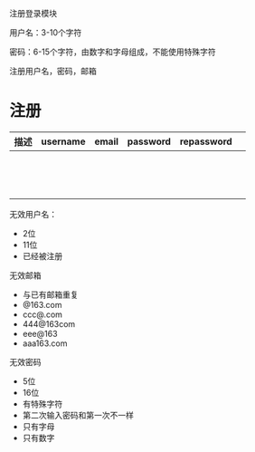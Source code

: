 注册登录模块

用户名：3-10个字符

密码：6-15个字符，由数字和字母组成，不能使用特殊字符

注册用户名，密码，邮箱

# 注册

| 描述 | username | email | password | repassword |      |
| ---- | -------- | ----- | -------- | ---------- | :--: |
|      |          |       |          |            |      |
|      |          |       |          |            |      |
|      |          |       |          |            |      |
|      |          |       |          |            |      |
|      |          |       |          |            |      |
|      |          |       |          |            |      |
|      |          |       |          |            |      |
|      |          |       |          |            |      |
|      |          |       |          |            |      |
|      |          |       |          |            |      |
|      |          |       |          |            |      |
|      |          |       |          |            |      |
|      |          |       |          |            |      |
|      |          |       |          |            |      |









无效用户名：

- 2位
- 11位
- 已经被注册

无效邮箱

- 与已有邮箱重复
- @163.com
- ccc@.com
- 444@163com
- eee@163
- aaa163.com

无效密码

- 5位
- 16位
- 有特殊字符
- 第二次输入密码和第一次不一样
- 只有字母
- 只有数字



